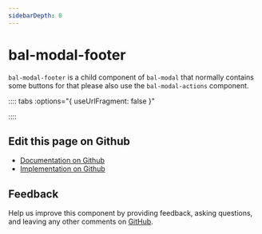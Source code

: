 ```yaml
---
sidebarDepth: 0
---
```



# bal-modal-footer

`bal-modal-footer` is a child component of `bal-modal` that normally contains some buttons for that please also use the `bal-modal-actions` component.




<!-- docs:child of bal-modal -->

:::: tabs :options="{ useUrlFragment: false }"


::::

## Edit this page on Github

* [Documentation on Github](https://github.com/baloise/design-system/blob/master/docs/src/components/components/bal-modal-footer.md)
* [Implementation on Github](https://github.com/baloise/design-system/blob/master/packages/components/src/components/bal-modal-footer)

## Feedback

Help us improve this component by providing feedback, asking questions, and leaving any other comments on [GitHub](https://github.com/baloise/design-system/issues/new).

